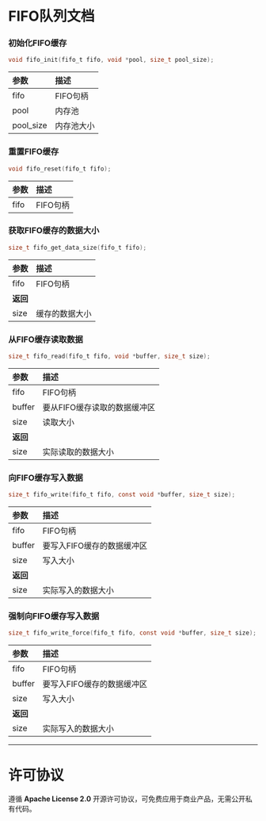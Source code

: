 # FIFO队列文档

### 初始化FIFO缓存

```c
void fifo_init(fifo_t fifo, void *pool, size_t pool_size);
```

| 参数        | 描述     |
|:----------|:-------|
| fifo      | FIFO句柄 |
| pool      | 内存池    |
| pool_size | 内存池大小  | 

### 重置FIFO缓存

```c
void fifo_reset(fifo_t fifo);
```

| 参数   | 描述     |
|:-----|:-------|
| fifo | FIFO句柄 |

### 获取FIFO缓存的数据大小

```c
size_t fifo_get_data_size(fifo_t fifo);
```

| 参数     | 描述      |
|:-------|:--------|
| fifo   | FIFO句柄  |  
| **返回** |         |
| size   | 缓存的数据大小 |

### 从FIFO缓存读取数据

```c
size_t fifo_read(fifo_t fifo, void *buffer, size_t size);
```

| 参数     | 描述               |
|:-------|:-----------------|
| fifo   | FIFO句柄           |
| buffer | 要从FIFO缓存读取的数据缓冲区 |
| size   | 读取大小             |
| **返回** |                  |
| size   | 实际读取的数据大小        |

### 向FIFO缓存写入数据

```c
size_t fifo_write(fifo_t fifo, const void *buffer, size_t size);
```

| 参数     | 描述              | 
|:-------|:----------------|
| fifo   | FIFO句柄          |
| buffer | 要写入FIFO缓存的数据缓冲区 |
| size   | 写入大小            |
| **返回** |                 |
| size   | 实际写入的数据大小       | 

### 强制向FIFO缓存写入数据

```c
size_t fifo_write_force(fifo_t fifo, const void *buffer, size_t size);
```

| 参数     | 描述              | 
|:-------|:----------------|
| fifo   | FIFO句柄          |
| buffer | 要写入FIFO缓存的数据缓冲区 |
| size   | 写入大小            |
| **返回** |                 | 
| size   | 实际写入的数据大小       |   

 ----------

# 许可协议

遵循 **Apache License 2.0** 开源许可协议，可免费应用于商业产品，无需公开私有代码。